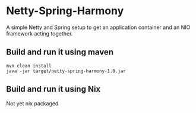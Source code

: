 # Netty-Spring-Harmony

A simple Netty and Spring setup to get an application container and an NIO framework acting together.

## Build and run it using maven
```
mvn clean install
java -jar target/netty-spring-harmony-1.0.jar
```

## Build and run it using Nix

Not yet nix packaged